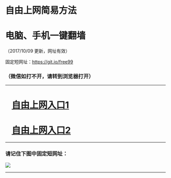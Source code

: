 ﻿# 自由上网简易方法

# 电脑、手机一键翻墙

（2017/10/09 更新，网址有效）

固定短网址：https://git.io/free99

### （微信如打不开，请转到浏览器打开）


***





# &nbsp;&nbsp; <a href="http://ft764920492.fwq-tz-1001.info/fwqtz01.html?t=100900126043 " target="_blank">自由上网入口1</a>
# &nbsp;&nbsp; <a href="http://ft283898287.fwq-tz-1002.info/fwqtz02.html?t=100900125349 " target="_blank">自由上网入口2</a>
***

### 请记住下图中固定短网址：

<img src="https://s3-us-west-2.amazonaws.com/fwq-1001/yjfq-20170905okok.png" /> 


***

